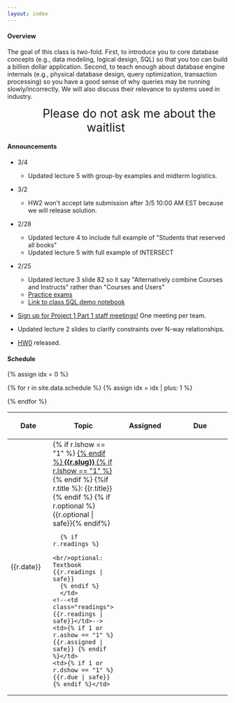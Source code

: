 ```yaml
---
layout: index
---
```


#### Overview

The goal of this class is two-fold. First, to introduce you to core database concepts (e.g., data modeling, logical design, SQL) so that you too can build a billion dollar application. Second, to teach enough about database engine internals (e.g., physical database design, query optimization, transaction processing) so you have a good sense of why queries may be running slowly/incorrectly.  We will also discuss their relevance to systems used in industry.

<!--**Advanced Assignments**  There will several [optional extra-credit assignments](https://github.com/w4111/advanced) that will dive deeper into concepts introduced in class.   Some of them will involve extending a simple Python-based database engine with additional functionality!  They are labeled `AA#` in the schedule.  There is no obligation to do these, but they are available if you want to do then in addition to, or in lieu of the normal assignments.-->

<center><span style="padding: 2em; font-size: 20pt">Please do not ask me about the waitlist</span></center>


<!--
#### Automated Exercises/resources

Developed for W4111

* [Transaction scheduling](https://w4111.github.io/concurrency.html)
* [Join optimization problem generator](https://w4111.github.io/join.html)
* Want more functional dependencies?  How about 100!  [Functional Dependency Problem Generator](./fd)

Developed by others:

* An [external Relation Algebra calculator](http://dbis-uibk.github.io/relax/calc.htm#) that might help you write and understand relational algebra.
* Here is a [link to another DB course's database recovery simulator](https://mwhittaker.github.io/aries/) (ARIES protocol).  It is more in depth than what we discussed in class, but is nice if you are interested in the details.
-->

#### Announcements

* 3/4
  * Updated lecture 5 with group-by examples and midterm logistics.
* 3/2
  * HW2 won't accept late submission after 3/5 10:00 AM EST because we will release solution.  

* 2/28
  * Updated lecture 4 to include full example of "Students that reserved all books"
  * Updated lecture 5 with full example of INTERSECT
* 2/25
  * Updated lecture 3 slide 82 so it say "Alternatively combine Courses and Instructs" rather than "Courses and Users"
  * [Practice exams](https://github.com/w4111/w4111.github.io/tree/main/files/reading)
  * [Link to class SQL demo notebook](https://github.com/w4111/w4111.github.io/tree/main/src/notebooks)
* [Sign up for Project 1 Part 1 staff meetings!](https://calendar.google.com/calendar/u/0/selfsched?sstoken=UUpOU05mUUpZYXk2fGRlZmF1bHR8YmE0YmE0M2MzNzkyYWZjOTcxYjRkMTBmNDNmNjA1NDc)  One meeting per team.
* Updated lecture 2 slides to clarify constraints over N-way relationships.
* [HW0](https://github.com/w4111/hw0) released.  

#### Schedule

<table class="table table-striped schedule">
  <thead>
  <tr>
    <!--<th class="idx"></th>-->
    <th class="date" style="width: 5em; max-width: 5em;"> <p> <span>Date </span> </p> </th>
    <th style="min-width: 20%;"> <p> <span>Topic </span> </p> </th>
    <!--<th style="width: 15%"> <p> <span>Readings </span> </p> </th>-->
    <th style="width: 25%;"> <p> <span>Assigned</span> </p> </th>
    <th style="width: 25%;"> <p> <span>Due</span> </p> </th>
  </tr>
  </thead>
{% assign idx = 0 %}

{% for r in site.data.schedule %}
  {% assign idx = idx | plus: 1  %}
  <tr style="background-color: {{r.color}}; ">
    <!--<td class="idx">L{{idx}}</td>-->
    <td class="date">{{r.date}}</td>
    <td class="slug">
      {% if r.lshow == "1" %} <a href="{{r.link}}"> {% endif %}
        <b>{{r.slug}}</b>
      {% if r.lshow == "1" %} </a> {% endif %}
      {%if r.title %}: {{r.title}}{% endif %}
      {% if r.optional %}<br/>{{r.optional | safe}}{% endif%}
      
      {% if r.readings %}
        <br/>optional: Textbook {{r.readings | safe}}
      {% endif %}
      </td>
    <!--<td class="readings">{{r.readings | safe}}</td>-->
    <td>{% if 1 or r.ashow == "1" %} {{r.assigned | safe}} {% endif %}</td>
    <td>{% if 1 or r.dshow == "1" %} {{r.due | safe}} {% endif %}</td>
  </tr>
{% endfor %}
</table>


